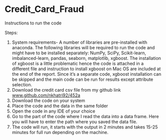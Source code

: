 # Credit_Card_Fraud

Instructions to run the code

Steps:
 
1.	System requirements- A number of libraries are pre-installed with anaconda. The following libraries will be required to run the code and might have to be installed separately: NumPy, SciPy, Scikit-learn, imbalanced-learn, pandas, seaborn, matplotlib, xgboost. The installation of xgboost is a little problematic hence the code is attached in a different file and instruction to install xgboost on Mac OS are included at the end of the report. Since it’s a separate code, xgboost installation can be skipped and the main code can be run for results except attribute selection. 
2.	Download the credit card csv file from my github link www.github.com/nkhatri92/452a
3.	Download the code on your system 
4.	Place the code and the data in the same folder
5.	Open the code in any IDE of your choice
6.	Go to the part of the code where I read the data into a data frame. Here you will have to enter the path where you saved the data file. 
7.	The code will run, it starts with the output in 2 minutes and takes 15-25 minutes for full run depending on the machine. 


